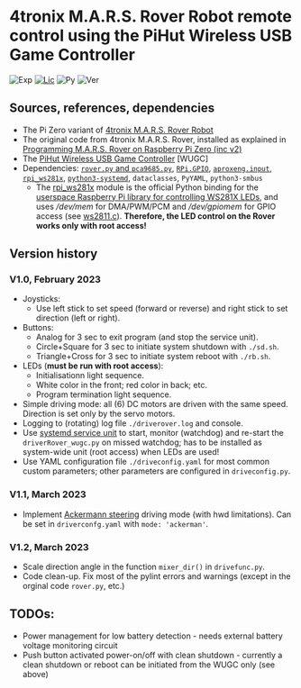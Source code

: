 # 4tronix M.A.R.S. Rover Robot remote control using the PiHut Wireless USB Game Controller

![Exp](https://img.shields.io/badge/Fork-experimental-orange.svg)
[![Lic](https://img.shields.io/badge/License-Apache2.0-green)](http://www.apache.org/licenses/LICENSE-2.0)
![Py](https://img.shields.io/badge/python-3.9+-green)
![Ver](https://img.shields.io/badge/version-1.2-blue)

## Sources, references, dependencies

* The Pi Zero variant of [4tronix M.A.R.S. Rover Robot](https://shop.4tronix.co.uk/products/marsrover?variant=31848857043059)
* The original code from 4tronix M.A.R.S. Rover, installed as explained in [Programming M.A.R.S. Rover on
Raspberry Pi Zero (inc v2)](https://4tronix.co.uk/blog/?p=2409)
* The [PiHut Wireless USB Game Controller](https://thepihut.com/products/raspberry-pi-compatible-wireless-gamepad-controller) [WUGC]
* Dependencies: [`rover.py` and `pca9685.py`](https://4tronix.co.uk/blog/?p=2409), [`RPi.GPIO`](https://pypi.org/project/RPi.GPIO/), [`aproxeng.input`](https://approxeng.github.io/approxeng.input/index.html), [`rpi_ws281x`](https://pypi.org/project/rpi-ws281x/), [`python3-systemd`](https://github.com/systemd/python-systemd), `dataclasses`, `PyYAML`, `python3-smbus`
  - The [rpi_ws281x](https://pypi.org/project/rpi-ws281x/) module is the official Python binding for the [userspace Raspberry Pi library for controlling WS281X LEDs](https://github.com/jgarff/rpi_ws281x), and uses _/dev/mem_ for DMA/PWM/PCM and _/dev/gpiomem_  for GPIO access (see [ws2811.c](https://github.com/jgarff/rpi_ws281x/blob/master/ws2811.c)).  **Therefore, the LED control on the Rover works only with root access!**

## Version history
### V1.0, February 2023

* Joysticks:
  * Use left stick to set speed (forward or reverse) and right stick to set direction (left or right). 
* Buttons:
  * Analog for 3 sec to exit program (and stop the service unit). 
  * Circle+Square for 3 sec to initiate system shutdown with `./sd.sh`.
  * Triangle+Cross for 3 sec to initiate system reboot with `./rb.sh`.
* LEDs (**must be run with root access**):
  * Initialisationn light sequence.
  * White color in the front; red color in back; etc.
  * Program termination light sequence.
* Simple driving mode: all (6) DC motors are driven with the same speed. Direction is set only by the servo motors.
* Logging to (rotating) log file `./driverover.log` and console.
* Use [systemd service unit](https://www.freedesktop.org/software/systemd/man/systemd.service.html#) to start, monitor (watchdog) and re-start the `driverRover_wugc.py` on missed watchdog; has to be installed as system-wide unit (root access) when LEDs are used!
* Use YAML configuration file `./driveconfig.yaml` for most common custom parameters; other parameters are configured in `driveconfig.py`.

### V1.1, March 2023
* Implement [Ackermann steering](https://en.wikipedia.org/wiki/Ackermann_steering_geometry) driving mode (with hwd limitations). Can be set in `driverconfg.yaml` with `mode: 'ackerman'`.
### V1.2, March 2023
* Scale direction angle in the function `mixer_dir()` in `drivefunc.py`.
* Code clean-up. Fix most of the pylint errors and warnings (except in the orginal code `rover.py`, etc.)


## TODOs:
  * Power management for low battery detection - needs external battery voltage monitoring circuit
  * Push button activated power-on/off with clean shutdown - currently a clean shutdown or reboot can be initiated from the WUGC only (see above)
  



